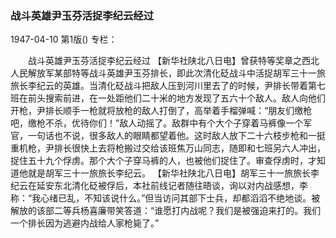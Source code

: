 ### 战斗英雄尹玉芬活捉李纪云经过

1947-04-10
第1版()
专栏：

　　战斗英雄尹玉芬活捉李纪云经过
    【新华社陕北八日电】曾获特等奖章之西北人民解放军某部特等战斗英雄尹玉芬排长，即此次清化砭战斗中活捉胡军三十一旅旅长李纪云的英雄。当清化砭战斗把敌人压到河川里去了的时候，尹排长带着第七班在前头搜索前进，在一处距他们二十米的地方发现了五六十个敌人。敌人向他们开枪，尹排长顺手一枪就将放枪的敌人打倒了，高举着手榴弹喊：“朋友们缴枪吧，缴枪不杀，优待你们！”敌人动摇了。敌群中有个大个子穿着马裤像一个军官，一句话也不说，很多敌人的眼睛都望着他。这时敌人放下二十六枝步枪和一挺重机枪，尹排长很快上去将枪搬过交给该班焦万山同志，随即和七班另六人冲出，捉住五十九个俘虏。那个大个子穿马裤的人，也被他们捉住了。审查俘虏时，才知道他就是胡军三十一旅旅长李纪云。
    【新华社陕北八日电】胡军三十一旅旅长李纪云在延安东北清化砭被俘后，本社前线记者随往晤谈，询以对内战感想，李称：“我心绪已乱，不知该说什么。”但当访问其部下士兵，却都滔滔不绝地谈。被解放的该部二等兵杨喜廉带笑答道：“谁愿打内战呢？我们是被强迫来打的。我们一个排长因为逃避内战给人家枪毙了。”
